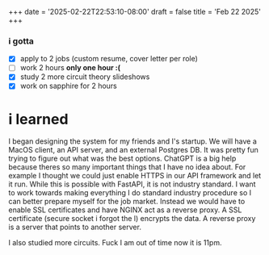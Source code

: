 +++
date = '2025-02-22T22:53:10-08:00'
draft = false
title = 'Feb 22 2025'
+++
### i gotta

 - [x] apply to 2 jobs (custom resume, cover letter per role)
 - [ ] work 2 hours **only one hour :(**
 - [x]  study 2 more circuit theory slideshows
 - [x] work on sapphire for 2 hours

# i learned
I began designing the system for my friends and I's startup. We will have a MacOS client, an API server, and an external Postgres DB. 
It was pretty fun trying to figure out what was the best options. ChatGPT is a big help because theres so many important things
that I have no idea about. For example I thought we could just enable HTTPS in our API framework and let it run. While this is possible 
with FastAPI, it is not industry standard. I want to work towards making everything I do standard industry procedure so I can better 
prepare myself for the job market. Instead we would have to enable SSL certificates and have NGINX act as a reverse proxy. A SSL 
certificate (secure socket i forgot the l) encrypts the data. A reverse proxy is a server that points to another server. 

I also studied more circuits. Fuck I am out of time now it is 11pm.

